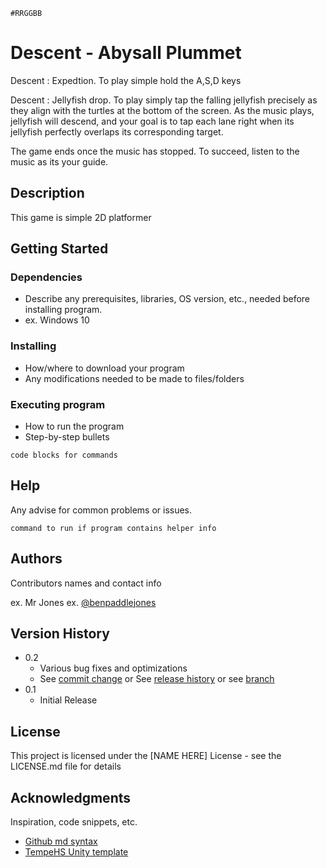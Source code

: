 `#RRGGBB`
# Descent - Abysall Plummet

Descent : Expedtion. To play simple hold the A,S,D keys


Descent : Jellyfish drop. To play simply tap the falling jellyfish precisely as they align with the turtles at the bottom of the screen. As the music plays, jellyfish will descend, and your goal is to tap each lane right when its jellyfish perfectly overlaps its corresponding target. 

The game ends once the music has stopped. To succeed, listen to the music as its your guide.

## Description

This game is simple 2D platformer

## Getting Started

### Dependencies

* Describe any prerequisites, libraries, OS version, etc., needed before installing program.
* ex. Windows 10

### Installing

* How/where to download your program
* Any modifications needed to be made to files/folders

### Executing program

* How to run the program
* Step-by-step bullets
```
code blocks for commands
```

## Help

Any advise for common problems or issues.
```
command to run if program contains helper info
```

## Authors

Contributors names and contact info

ex. Mr Jones
ex. [@benpaddlejones](https://github.com/benpaddlejones)

## Version History

* 0.2
    * Various bug fixes and optimizations
    * See [commit change]() or See [release history]() or see [branch]()
* 0.1
    * Initial Release

## License

This project is licensed under the [NAME HERE] License - see the LICENSE.md file for details

## Acknowledgments

Inspiration, code snippets, etc.
* [Github md syntax](https://docs.github.com/en/get-started/writing-on-github/getting-started-with-writing-and-formatting-on-github/basic-writing-and-formatting-syntax)
* [TempeHS Unity template](https://github.com/TempeHS/TempeHS_Unity_DevContainer)
